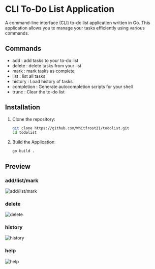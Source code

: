 # CLI To-Do List Application

A  command-line interface (CLI) to-do list application written in Go. This application allows you to manage your tasks efficiently using various commands.

## Commands 

- add : add tasks to your to-do list
- delete : delete tasks from your list
- mark : mark tasks as complete
- list :  list all tasks
- history : Load history of tasks
- completion : Generate autocompletion scripts for your shell
- trunc : Clear the to-do list

## Installation

1. Clone the repository:
   ```bash
   git clone https://github.com/Whitfrost21/todolist.git
   cd todolist

2. Build the Application:
   
   ```bash
   go build .
   ```

## Preview 
### add/list/mark 
![add/list/mark](https://github.com/user-attachments/assets/80ba4649-176a-4a25-a351-d4d4dc865c84)

### delete
![delete](https://github.com/user-attachments/assets/3d44f8fd-b602-4da1-8a88-d6d6c5d9059d)

### history
![history](https://github.com/user-attachments/assets/34b3592a-ca3d-4935-8663-60e30bd3c368)

### help
![help](https://github.com/user-attachments/assets/8626e053-64f5-439e-8b01-7fe4036a1186)

